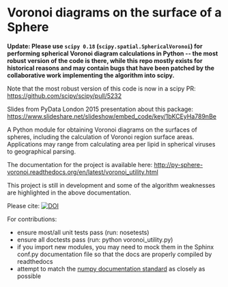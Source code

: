 Voronoi diagrams on the surface of a Sphere
===========================================

**Update: Please use `scipy 0.18` (`scipy.spatial.SphericalVoronoi`) for performing spherical Voronoi diagram calculations in Python -- the most robust version of the code is there, while this repo mostly exists for historical reasons and may contain bugs that have been patched by the collaborative work implementing the algorithm into scipy.**

Note that the most robust version of this code is now in a scipy PR: https://github.com/scipy/scipy/pull/5232

Slides from PyData London 2015 presentation about this package: https://www.slideshare.net/slideshow/embed_code/key/1bKCEyHa789nBe

A Python module for obtaining Voronoi diagrams on the surfaces of spheres, including the calculation of Voronoi region surface areas. Applications may range from calculating area per lipid in spherical viruses to geographical parsing.

The documentation for the project is available here: http://py-sphere-voronoi.readthedocs.org/en/latest/voronoi_utility.html

This project is still in development and some of the algorithm weaknesses are highlighted in the above documentation.

Please cite: [![DOI](https://zenodo.org/badge/6247/tylerjereddy/py_sphere_Voronoi.svg)](http://dx.doi.org/10.5281/zenodo.13688)

For contributions:
  * ensure most/all unit tests pass (run: nosetests)
  * ensure all doctests pass (run: python voronoi_utility.py)
  * if you import new modules, you may need to mock them in the Sphinx conf.py documentation file so that the docs are properly compiled by readthedocs
  * attempt to match the [numpy documentation standard](https://github.com/numpy/numpy/blob/master/doc/HOWTO_DOCUMENT.rst.txt) as closely as possible
